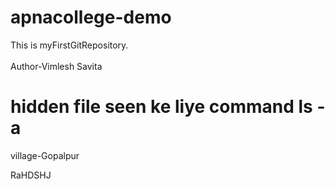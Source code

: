 # apnacollege-demo
This is myFirstGitRepository.
<br>
<br>
Author-Vimlesh Savita 
# hidden file seen ke liye command ls -a
village-Gopalpur

RaHDSHJ
